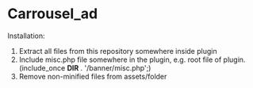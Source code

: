 # Carrousel_ad

Installation:
1. Extract all files from this repository somewhere inside plugin
2. Include misc.php file somewhere in the plugin, e.g. root file of plugin. (include_once __DIR__ . '/banner/misc.php';)
3. Remove non-minified files from assets/folder

